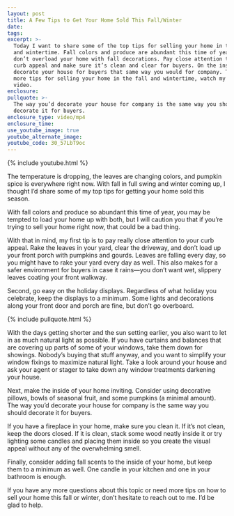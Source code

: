 ```yaml
---
layout: post
title: A Few Tips to Get Your Home Sold This Fall/Winter
date:
tags:
excerpt: >-
  Today I want to share some of the top tips for selling your home in the fall
  and wintertime. Fall colors and produce are abundant this time of year, but
  don’t overload your home with fall decorations. Pay close attention to your
  curb appeal and make sure it’s clean and clear for buyers. On the inside,
  decorate your house for buyers that same way you would for company. To learn
  more tips for selling your home in the fall and wintertime, watch my latest
  video.
enclosure:
pullquote: >-
  The way you’d decorate your house for company is the same way you should
  decorate it for buyers.
enclosure_type: video/mp4
enclosure_time:
use_youtube_image: true
youtube_alternate_image:
youtube_code: 30_57LbT9oc
---
```



{% include youtube.html %}

The temperature is dropping, the leaves are changing colors, and pumpkin spice is everywhere right now. With fall in full swing and winter coming up, I thought I’d share some of my top tips for getting your home sold this season.

With fall colors and produce so abundant this time of year, you may be tempted to load your home up with both, but I will caution you that if you’re trying to sell your home right now, that could be a bad thing.

With that in mind, my first tip is to pay really close attention to your curb appeal. Rake the leaves in your yard, clear the driveway, and don’t load up your front porch with pumpkins and gourds. Leaves are falling every day, so you might have to rake your yard every day as well. This also makes for a safer environment for buyers in case it rains—you don’t want wet, slippery leaves coating your front walkway.

Second, go easy on the holiday displays. Regardless of what holiday you celebrate, keep the displays to a minimum. Some lights and decorations along your front door and porch are fine, but don’t go overboard.

{% include pullquote.html %}

With the days getting shorter and the sun setting earlier, you also want to let in as much natural light as possible. If you have curtains and balances that are covering up parts of some of your windows, take them down for showings. Nobody’s buying that stuff anyway, and you want to simplify your window fixings to maximize natural light. Take a look around your house and ask your agent or stager to take down any window treatments darkening your house.

Next, make the inside of your home inviting. Consider using decorative pillows, bowls of seasonal fruit, and some pumpkins (a minimal amount). The way you’d decorate your house for company is the same way you should decorate it for buyers.

If you have a fireplace in your home, make sure you clean it. If it’s not clean, keep the doors closed. If it is clean, stack some wood neatly inside it or try lighting some candles and placing them inside so you create the visual appeal without any of the overwhelming smell.

Finally, consider adding fall scents to the inside of your home, but keep them to a minimum as well. One candle in your kitchen and one in your bathroom is enough.

If you have any more questions about this topic or need more tips on how to sell your home this fall or winter, don’t hesitate to reach out to me. I’d be glad to help.